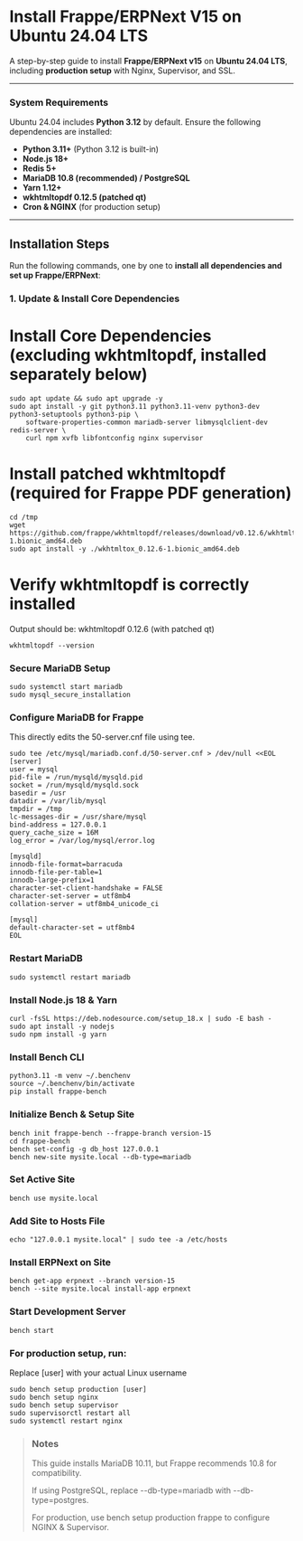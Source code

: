# Install Frappe/ERPNext V15 on Ubuntu 24.04 LTS

A step-by-step guide to install **Frappe/ERPNext v15** on **Ubuntu 24.04 LTS**, including **production setup** with Nginx, Supervisor, and SSL.

---

### System Requirements
Ubuntu 24.04 includes **Python 3.12** by default. Ensure the following dependencies are installed:

- **Python 3.11+** (Python 3.12 is built-in)
- **Node.js 18+**
- **Redis 5+**
- **MariaDB 10.8 (recommended) / PostgreSQL**
- **Yarn 1.12+**
- **wkhtmltopdf 0.12.5 (patched qt)**
- **Cron & NGINX** (for production setup)

---

## Installation Steps
Run the following commands, one by one to **install all dependencies and set up Frappe/ERPNext**:


### 1. Update & Install Core Dependencies
# Install Core Dependencies (excluding wkhtmltopdf, installed separately below)
    sudo apt update && sudo apt upgrade -y
    sudo apt install -y git python3.11 python3.11-venv python3-dev python3-setuptools python3-pip \
        software-properties-common mariadb-server libmysqlclient-dev redis-server \
        curl npm xvfb libfontconfig nginx supervisor
    
# Install patched wkhtmltopdf (required for Frappe PDF generation)
    cd /tmp
    wget https://github.com/frappe/wkhtmltopdf/releases/download/v0.12.6/wkhtmltox_0.12.6-1.bionic_amd64.deb
    sudo apt install -y ./wkhtmltox_0.12.6-1.bionic_amd64.deb
    
# Verify wkhtmltopdf is correctly installed
Output should be: wkhtmltopdf 0.12.6 (with patched qt)
    
    wkhtmltopdf --version

### Secure MariaDB Setup
    sudo systemctl start mariadb
    sudo mysql_secure_installation

### Configure MariaDB for Frappe
This directly edits the 50-server.cnf file using tee.
    
    sudo tee /etc/mysql/mariadb.conf.d/50-server.cnf > /dev/null <<EOL
    [server]
    user = mysql
    pid-file = /run/mysqld/mysqld.pid
    socket = /run/mysqld/mysqld.sock
    basedir = /usr
    datadir = /var/lib/mysql
    tmpdir = /tmp
    lc-messages-dir = /usr/share/mysql
    bind-address = 127.0.0.1
    query_cache_size = 16M
    log_error = /var/log/mysql/error.log

    [mysqld]
    innodb-file-format=barracuda
    innodb-file-per-table=1
    innodb-large-prefix=1
    character-set-client-handshake = FALSE
    character-set-server = utf8mb4
    collation-server = utf8mb4_unicode_ci
    
    [mysql]
    default-character-set = utf8mb4
    EOL

### Restart MariaDB
    sudo systemctl restart mariadb

### Install Node.js 18 & Yarn
    curl -fsSL https://deb.nodesource.com/setup_18.x | sudo -E bash -
    sudo apt install -y nodejs
    sudo npm install -g yarn

### Install Bench CLI
    python3.11 -m venv ~/.benchenv
    source ~/.benchenv/bin/activate
    pip install frappe-bench


### Initialize Bench & Setup Site
    bench init frappe-bench --frappe-branch version-15
    cd frappe-bench
    bench set-config -g db_host 127.0.0.1
    bench new-site mysite.local --db-type=mariadb

### Set Active Site
    bench use mysite.local

### Add Site to Hosts File
    echo "127.0.0.1 mysite.local" | sudo tee -a /etc/hosts

### Install ERPNext on Site
    bench get-app erpnext --branch version-15
    bench --site mysite.local install-app erpnext

### Start Development Server
    bench start

### For production setup, run:
Replace [user] with your actual Linux username
    
    sudo bench setup production [user]
    sudo bench setup nginx
    sudo bench setup supervisor
    sudo supervisorctl restart all
    sudo systemctl restart nginx

>### Notes
>This guide installs MariaDB 10.11, but Frappe recommends 10.8 for compatibility.
>
>If using PostgreSQL, replace --db-type=mariadb with --db-type=postgres.
>
>For production, use bench setup production frappe to configure NGINX & Supervisor.

